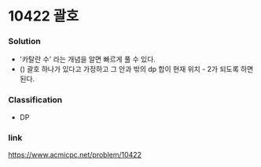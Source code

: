 # 10422 괄호

### Solution
* '카탈란 수' 라는 개념을 알면 빠르게 풀 수 있다.
* () 괄호 하나가 있다고 가정하고 그 안과 밖의 dp 합이 현재 위치 - 2가 되도록 하면 된다.

### Classification
* DP

### link
https://www.acmicpc.net/problem/10422